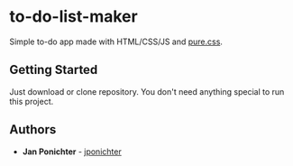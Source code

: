 # to-do-list-maker

Simple to-do app made with HTML/CSS/JS and [pure.css](https://purecss.io/).

## Getting Started

Just download or clone repository. You don't need anything special to run this project. 

## Authors

* **Jan Ponichter**  - [jponichter](https://github.com/jponichter)

